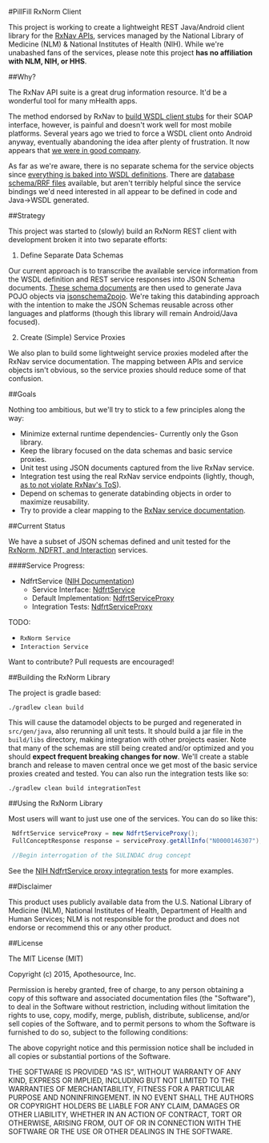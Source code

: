 #PillFill RxNorm Client

 This project is working to create a lightweight REST Java/Android client library for the [RxNav APIs](http://rxnav.nlm.nih.gov/APIsOverview.html), services managed by the National Library of Medicine (NLM) &  National Institutes of Health (NIH). While we're unabashed fans of the services, please note this project **has no affiliation with NLM, NIH, or HHS**.

##Why?

 The RxNav API suite is a great drug information resource. It'd be a wonderful tool for many mHealth apps.

 The method endorsed by RxNav to [build WSDL client stubs](http://rxnav.nlm.nih.gov/RxNormAPIMakeApp.html) for their SOAP interface, however, is painful and doesn't work well for most mobile platforms. Several years ago we tried to force a WSDL client onto Android anyway, eventually abandoning the idea after plenty of frustration. It now appears that [we were in good company](https://stackoverflow.com/questions/5461127/using-jaxb-with-google-android).

 As far as we're aware, there is no separate schema for the service objects since [everything is baked into WSDL definitions](http://rxnav.nlm.nih.gov/RxNormDBService.xml). There are [database schema/RRF files](http://www.nlm.nih.gov/research/umls/rxnorm/docs/rxnormfiles.html) available, but aren't terribly helpful since the service bindings we'd need interested in all appear to be defined in code and Java→WSDL generated.

##Strategy

 This project was started to (slowly) build an RxNorm REST client with development broken it into two separate efforts:

 1. Define Separate Data Schemas

 Our current approach is to transcribe the available service information from the WSDL definition and REST service responses into JSON Schema documents. [These schema documents](https://github.com/pillfill/rxnorm-client/tree/master/src/main/resources/schemas) are then used to generate Java POJO objects via [jsonschema2pojo](https://github.com/joelittlejohn/jsonschema2pojo/). We're taking this databinding approach with the intention to make the JSON Schemas reusable across other languages and platforms (though this library will remain Android/Java focused).

 2. Create (Simple) Service Proxies

 We also plan to build some lightweight service proxies modeled after the RxNav service documentation. The mapping between APIs and service objects isn't obvious, so the service proxies should reduce some of that confusion.


##Goals

Nothing too ambitious, but we'll try to stick to a few principles along the way:

 * Minimize external runtime dependencies- Currently only the Gson library.
 * Keep the library focused on the data schemas and basic service proxies.
 * Unit test using JSON documents captured from the live RxNav service.
 * Integration test using the real RxNav service endpoints (lightly, though, [as to not violate RxNav's ToS](http://rxnav.nlm.nih.gov/TermOfService.html)).
 * Depend on schemas to generate databinding objects in order to maximize reusability.
 * Try to provide a clear mapping to the [RxNav service documentation](http://rxnav.nlm.nih.gov/APIsOverview.html).


##Current Status

 We have a subset of JSON schemas defined and unit tested for the [RxNorm, NDFRT, and Interaction](https://github.com/pillfill/rxnorm-client/tree/master/src/main/resources/schemas) services.

 ####Service Progress:

 * NdfrtService ([NIH Documentation](http://rxnav.nlm.nih.gov/NdfrtAPIs.html))
   * Service Interface: [NdfrtService](https://github.com/pillfill/rxnorm-client/blob/master/src/main/java/com/apothesource/pillfill/rxnorm/service/ndfrt/NdfrtService.java)
   * Default Implementation: [NdfrtServiceProxy](https://github.com/pillfill/rxnorm-client/blob/master/src/main/java/com/apothesource/pillfill/rxnorm/service/ndfrt/NdfrtServiceProxy.java)
   * Integration Tests: [NdfrtServiceProxy](https://github.com/pillfill/rxnorm-client/blob/master/src/test/java/com/apothesource/pillfill/rxnorm/service/ndfrt/NdfrtServiceProxyTest.java)

 TODO:
 * `RxNorm Service`
 * `Interaction Service`

 Want to contribute? Pull requests are encouraged!


##Building the RxNorm Library

 The project is gradle based:

 `./gradlew clean build`

 This will cause the datamodel objects to be purged and regenerated in `src/gen/java`, also rerunning all unit tests. It should build a jar file in the `build/libs` directory, making integration with other projects easier. Note that many of the schemas are still being created and/or optimized and you should **expect frequent breaking changes for now**. We'll create a stable branch and release to maven central once we get most of the basic service proxies created and tested. You can also run the integration tests like so:

 `./gradlew clean build integrationTest`

##Using the RxNorm Library

 Most users will want to just use one of the services. You can do so like this:

 ```Java
  NdfrtService serviceProxy = new NdfrtServiceProxy();
  FullConceptResponse response = serviceProxy.getAllInfo("N0000146307");

  //Begin interrogation of the SULINDAC drug concept
 ```

 See the [NIH NdfrtService proxy integration tests](https://github.com/pillfill/rxnorm-client/blob/master/src/test/java/com/apothesource/pillfill/rxnorm/service/ndfrt/NdfrtServiceProxyTest.java)
 for more examples.

##Disclaimer

 This product uses publicly available data from the U.S. National Library of Medicine (NLM), National Institutes of Health, Department of Health and Human Services; NLM is not responsible for the product and does not endorse or recommend this or any other product.

##License

 The MIT License (MIT)

 Copyright (c) 2015, Apothesource, Inc.

 Permission is hereby granted, free of charge, to any person obtaining a copy of this software and associated documentation files (the "Software"), to deal in the Software without restriction, including without limitation the rights to use, copy, modify, merge, publish, distribute, sublicense, and/or sell copies of the Software, and to permit persons to whom the Software is furnished to do so, subject to the following conditions:

 The above copyright notice and this permission notice shall be included in all copies or substantial portions of the Software.

 THE SOFTWARE IS PROVIDED "AS IS", WITHOUT WARRANTY OF ANY KIND, EXPRESS OR IMPLIED, INCLUDING BUT NOT LIMITED TO THE WARRANTIES OF MERCHANTABILITY, FITNESS FOR A PARTICULAR PURPOSE AND NONINFRINGEMENT. IN NO EVENT SHALL THE AUTHORS OR COPYRIGHT HOLDERS BE LIABLE FOR ANY CLAIM, DAMAGES OR OTHER LIABILITY, WHETHER IN AN ACTION OF CONTRACT, TORT OR OTHERWISE, ARISING FROM, OUT OF OR IN CONNECTION WITH THE SOFTWARE OR THE USE OR OTHER DEALINGS IN THE SOFTWARE.
